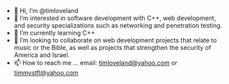 - 👋 Hi, I’m @timloveland
- 👀 I’m interested in software development with C++, web development, and
     security specializations such as networking and penetration testing.
- 🌱 I’m currently learning C++
- 💞️ I’m looking to collaborate on web development projects that relate to
     music or the Bible, as well as projects that strengthen the security of
     America and Israel.
- 📫 How to reach me ...
     email: timloveland@yahoo.com or timmystfl@yahoo.com

<!---
timloveland/timloveland is a ✨ special ✨ repository because its `README.md` (this file) appears on your GitHub profile.
You can click the Preview link to take a look at your changes.
--->
